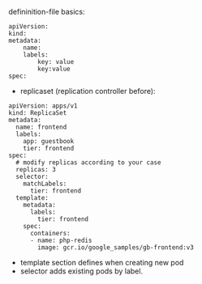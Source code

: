 
defininition-file basics:

```
apiVersion: 
kind: 
metadata:
    name:
    labels:
        key: value
        key:value
spec:
```

- replicaset (replication controller before):
```
apiVersion: apps/v1
kind: ReplicaSet
metadata:
  name: frontend
  labels:
    app: guestbook
    tier: frontend
spec:
  # modify replicas according to your case
  replicas: 3
  selector:
    matchLabels:
      tier: frontend
  template:
    metadata:
      labels:
        tier: frontend
    spec:
      containers:
      - name: php-redis
        image: gcr.io/google_samples/gb-frontend:v3
```
- template section defines when creating new pod
- selector adds existing pods by label.
